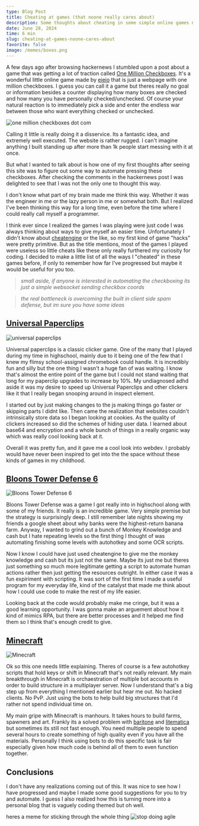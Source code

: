```yaml
---
type: Blog Post
title: Cheating at games (that noone really cares about)
description: Some thoughts about cheating in some simple online games noone cares about . And sort of how they got me into programming?
date: June 28, 2024
time: 6 min
slug: cheating-at-games-noone-cares-about
favorite: false
image: /memes/boxes.png
---
```


A few days ago after browsing hackernews I stumbled upon a post about a game that was getting a lot of traction called [One Million Checkboxes](https://onemillioncheckboxes.com/). It's a wonderful little online game made by [eieio](https://eieio.games/) that is just a webpage with one million checkboxes. I guess you can call it a game but theres really no goal or information besides a counter displaying how many boxes are checked and how many you have personally checked/unchecked. Of course your natural reaction is to immediately pick a side and enter the endless war between those who want everything checked or unchecked. 

<img title="Meme" alt="one million checkboxes dot com" src="/memes/boxes.png">

Calling it little is really doing it a disservice. Its a fantastic idea, and extremely well executed. The website is rather rugged. I can't imagine anything I built standing up after more than 1k people start messing with it at once.

But what I wanted to talk about is how one of my first thoughts after seeing this site was to figure out some way to automate pressing these checkboxes. After checking the comments in the hackernews post I was delighted to see that I was not the only one to thought this way. 

I don't know what part of my brain made me think this way. Whether it was the engineer in me or the lazy person in me or somewhat both. But I realized I've been thinking this way for a long time, even before the time where I could really call myself a programmer.

I think ever since I realized the games I was playing were just code I was always thinking about ways to give myself an easier time. Unfortunately I didn't know about [cheatengine](https://en.wikipedia.org/wiki/Cheat_Engine) or the like, so my first kind of game "hacks" were pretty primitive. But as the title mentions, most of the games I played were useless so little cheats like these only really furthered my curiosity for coding. I decided to make a little list of all the ways I "cheated" in these games before, if only to remember how far I've progressed but maybe it would be useful for you too.

<blockquote>
  <i> small aside, if anyone is interested in automating the checkboxing its just a simple websocket sending checkbox coords</i>
</blockquote>

<blockquote>
  <i> the real bottleneck is overcoming the built in client side spam defense, but im sure you have some ideas</i>
</blockquote>

## [Universal Paperclips](https://www.decisionproblem.com/paperclips/index2.html)

<img title="Meme" alt="universal paperclips" src="/memes/paperclips.png">

Universal paperclips is a classic clicker game. One of the many that I played during my time in highschool, mainly due to it being one of the few that I knew my flimsy school-assigned chromebook could handle. It is incredibly fun and silly but the one thing I wasn't a huge fan of was waiting. I know that's almost the entire point of the game but I could not stand waiting that long for my paperclip upgrades to increase by 10%. My undiagnosed adhd aside it was my desire to speed up Universal Paperclips and other clickers like it that I really began snooping around in inspect element. 

I started out by just making changes to the js making things go faster or skipping parts I didnt like. Then came the realization that websites couldn't intrinsically store data so I began looking at cookies. As the quality of clickers increased so did the schemes of hiding user data. I learned about base64 and encryption and a whole bunch of things in a really organic way which was really cool looking back at it.

Overall it was pretty fun, and it gave me a cool look into webdev. I probably would have never been inspired to get into the the space without these kinds of games in my childhood.

## [Bloons Tower Defense 6](https://store.steampowered.com/app/960090/Bloons_TD_6/)

<img title="Meme" alt="Bloons Tower Defense 6" src="/memes/bloons.png">

Bloons Tower Defense was a game I got really into in highschool along with some of my friends. It really is an incredible game. Very simple premise but the strategy is surprisingly deep. I still remember late nights showing my friends a google sheet about why banks were the highest-return banana farm. Anyway, I wanted to grind out a bunch of Monkey Knowledge and cash but I hate repeating levels so the first thing I thought of was automating finishing some levels with autohotkey and some OCR scripts. 

Now I know I could have just used cheatengine to give me the monkey knowledge and cash but its just not the same. Maybe its just me but theres just something so much more legitimate getting a script to automate human actions rather then just getting the resources outright. In either case it was a fun expiriment with scripting. It was sort of the first time I made a useful program for my everyday life, kind of the catalyst that made me think about how I could use code to make the rest of my life easier. 

Looking back at the code would probably make me cringe, but it was a good learning opportunity. I was gonna make an arguement about how it kind of mimics RPA, but there are better processes and it helped me find them so I think that's enough credit to give.

## [Minecraft](https://www.minecraft.net/en-us)

<img title="Meme" alt="Minecraft" src="/memes/minecraft.png">

Ok so this one needs little explaining. Theres of course is a few autohotkey scripts that hold keys or shift in Minecraft that's not really relevant. My main breakthrough in Minecraft is orchaestration of multiple bot accounts in order to build structure in a multiplayer server. Now I understand that's a big step up from everything I mentioned earlier but hear me out. No hacked clients. No PvP. Just using the bots to help build big structures that I'd rather not spend individual time on.

My main gripe with Minecraft is manhours. It takes hours to build farms, spawners and art. Frankly its a solved problem with [baritone](https://github.com/cabaletta/baritone) and [litematica](https://github.com/maruohon/litematica) but sometimes its still not fast enough. You need multiple people to spend several hours to create something of high quality even if you have all the materials. Personally I think using bots to do this specific task is fair especially given how much code is behind all of them to even function together.

## Conclusions

I don't have any realizations coming out of this. It was nice to see how I have progressed and maybe I made some good suggestions for you to try and automate. I guess I also realized how this is turning more into a personal blog that is vaguely coding themed but oh well.

heres a meme for sticking through the whole thing
<img title="Meme" alt="stop doing agile" class="meme" src="/memes/agile.webp">
